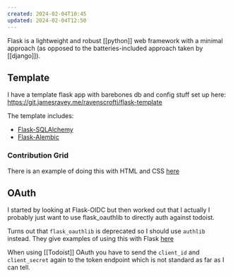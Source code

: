 ```yaml
---
created: 2024-02-04T10:45
updated: 2024-02-04T12:50
---
```

Flask is a lightweight and robust [[python]] web framework with a minimal approach (as opposed to the batteries-included approach taken by [[django]]).

## Template

I have a template flask app with barebones db and config stuff set up here: https://git.jamesravey.me/ravenscroftj/flask-template

The template includes:
 - [Flask-SQLAlchemy](https://flask-sqlalchemy.palletsprojects.com/en/3.1.x/quickstart/)
 - [Flask-Alembic](https://flask-alembic.readthedocs.io/en/stable/)

### Contribution Grid
There is an example of doing this with HTML and CSS [here](https://codepen.io/ire/pen/Legmwo/)

## OAuth

I started by looking at Flask-OIDC but then worked out that I actually I probably just want to use flask_oauthlib to directly auth against todoist.

Turns out that `flask_oauthlib` is deprecated so I should use `authlib` instead. They give examples of using this with Flask [here](https://docs.authlib.org/en/latest/client/flask.html)

When using [[Todoist]] OAuth you have to send the `client_id` and `client_secret` again to the token endpoint which is not standard as far as I can tell.